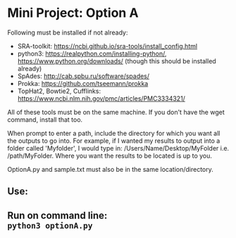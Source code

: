 # Mini Project: Option A 

Following must be installed if not already:
- SRA-toolkit: https://ncbi.github.io/sra-tools/install_config.html
- python3: https://realpython.com/installing-python/, https://www.python.org/downloads/ (though this should be installed already)  
- SpAdes: http://cab.spbu.ru/software/spades/  
- Prokka: https://github.com/tseemann/prokka  
- TopHat2, Bowtie2, Cufflinks: https://www.ncbi.nlm.nih.gov/pmc/articles/PMC3334321/  

All of these tools must be on the same machine. If you don't have the wget command, install that too.  

When prompt to enter a path, include the directory for which you want all the outputs to go into. For example, if I wanted my results to output into a folder called 'Myfolder', I would type in: /Users/Name/Desktop/MyFolder i.e. /path/MyFolder. Where you want the results to be located is up to you.

OptionA.py and sample.txt must also be in the same location/directory. 

<h2>Use:<h2>

Run on command line:  
``
python3 optionA.py
``
